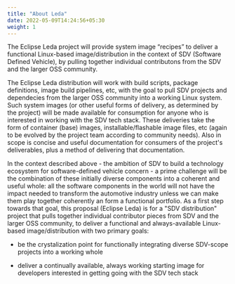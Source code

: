 ```yaml
---
title: "About Leda"
date: 2022-05-09T14:24:56+05:30
weight: 1
---
```


The Eclipse Leda project will provide system image “recipes” to deliver a functional Linux-based image/distribution in the context of SDV (Software Defined Vehicle), by pulling together individual contributons from the SDV and the larger OSS community.

The Eclipse Leda distribution will work with build scripts, package definitions, image build pipelines, etc, with the goal to pull SDV projects and dependecies from the larger OSS community into a working Linux system. Such system images (or other useful forms of delivery, as determined by the project) will be made available for consumption for anyone who is interested in working with the SDV tech stack. These deliveries take the form of container (base) images, installable/flashable image files, etc (again to be evolved by the project team according to community needs). Also in scope is concise and useful documentation for consumers of the project's deliverables, plus a method of delivering that documentation.

In the context described above - the ambition of SDV to build a technology ecosystem for software-defined vehicle concern - a prime challenge will be the combination of these initially diverse components into a coherent and useful whole: all the software components in the world will not have the impact needed to transform the automotive industry unless we can make them play together coherently an form a functional portfolio. As a first step towards that goal, this proposal (Eclipse Leda) is for a "SDV distribution" project that pulls together individual contributor pieces from SDV and the larger OSS community, to deliver a functional and always-available Linux-based image/distribution with two primary goals:

- be the crystalization point for functionally integrating diverse SDV-scope projects into a working whole

- deliver a continually available, always working starting image for developers interested in getting going with the SDV tech stack

